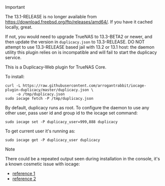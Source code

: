 > [!IMPORTANT]  
> The 13.1-RELEASE is no longer available from https://download.freebsd.org/ftp/releases/amd64/. If you have it cached locally, great.
>
> If not, you would need to upgrade TrueNAS to 13.3-BETA2 or newer, and then update the version in `duplicacy.json` to 13.3-RELEASE.
> DO NOT attempt to use 13.3-RELEASE based jail with 13.2 or 13.1 host: the daemon utility this plugin relies on is incompatible and will fail to start the duplicacy service. 


This is a Duplicacy-Web plugin for TrueNAS Core.

To install: 

    curl -L https://raw.githubusercontent.com/arrogantrabbit/iocage-plugin-duplicacy/master/duplicacy.json \
         -o /tmp/duplicacy.json
    sudo iocage fetch -P /tmp/duplicacy.json

By default, duplicacy runs as root. To configure the daemon to use any other user, pass user id and group id to the iocage set command:

    sudo iocage set -P duplicacy_user=999,888 duplicacy

To get current user it's running as:
   
    sudo iocage get -P duplicacy_user duplicacy

> [!NOTE]  
> There could be a repeated output seen during installation in the console, it's a known cosmetic issue with iocage: 
>  - [reference 1](https://www.truenas.com/community/threads/is-it-true-that-each-line-of-post_install-sh-is-executed-in-parallel.93120/#post-644527)
>  - [reference 2](https://www.truenas.com/community/threads/how-to-prevent-multiple-execution-of-lines-in-post_install-sh-for-custom-plugins.95660/post-661471)
> 
